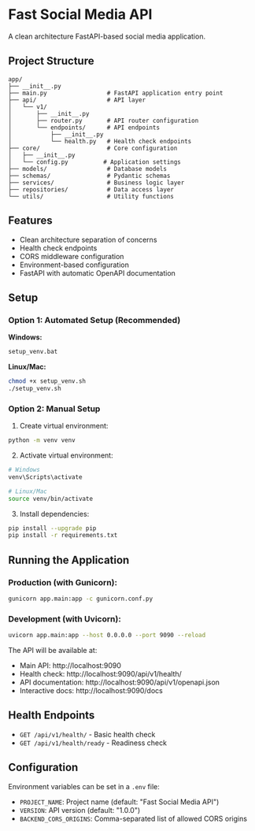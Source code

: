 # Fast Social Media API

A clean architecture FastAPI-based social media application.

## Project Structure

```
app/
├── __init__.py
├── main.py                 # FastAPI application entry point
├── api/                    # API layer
│   └── v1/
│       ├── __init__.py
│       ├── router.py       # API router configuration
│       └── endpoints/      # API endpoints
│           ├── __init__.py
│           └── health.py   # Health check endpoints
├── core/                   # Core configuration
│   ├── __init__.py
│   └── config.py          # Application settings
├── models/                 # Database models
├── schemas/                # Pydantic schemas
├── services/               # Business logic layer
├── repositories/           # Data access layer
└── utils/                  # Utility functions
```

## Features

- Clean architecture separation of concerns
- Health check endpoints
- CORS middleware configuration
- Environment-based configuration
- FastAPI with automatic OpenAPI documentation

## Setup

### Option 1: Automated Setup (Recommended)

**Windows:**
```bash
setup_venv.bat
```

**Linux/Mac:**
```bash
chmod +x setup_venv.sh
./setup_venv.sh
```

### Option 2: Manual Setup

1. Create virtual environment:
```bash
python -m venv venv
```

2. Activate virtual environment:
```bash
# Windows
venv\Scripts\activate

# Linux/Mac
source venv/bin/activate
```

3. Install dependencies:
```bash
pip install --upgrade pip
pip install -r requirements.txt
```

## Running the Application

### Production (with Gunicorn):
```bash
gunicorn app.main:app -c gunicorn.conf.py
```

### Development (with Uvicorn):
```bash
uvicorn app.main:app --host 0.0.0.0 --port 9090 --reload
```

The API will be available at:
- Main API: http://localhost:9090
- Health check: http://localhost:9090/api/v1/health/
- API documentation: http://localhost:9090/api/v1/openapi.json
- Interactive docs: http://localhost:9090/docs

## Health Endpoints

- `GET /api/v1/health/` - Basic health check
- `GET /api/v1/health/ready` - Readiness check

## Configuration

Environment variables can be set in a `.env` file:
- `PROJECT_NAME`: Project name (default: "Fast Social Media API")
- `VERSION`: API version (default: "1.0.0")
- `BACKEND_CORS_ORIGINS`: Comma-separated list of allowed CORS origins
